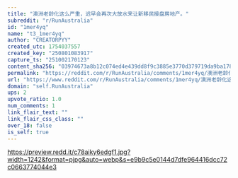 ```yaml
---
title: "澳洲老龄化这么严重，迟早会再次大放水来让新移民接盘房地产。"
subreddit: "r/RunAustralia"
id: "1mer4yq"
name: "t3_1mer4yq"
author: "CREATORPYY"
created_utc: 1754037557
created_key: "250801083917"
capture_ts: "251002170123"
content_sha256: "03974673a8b12c074ed4e439dd8f9c3885e3770d379719da9ba1782e3f9a31fd"
permalink: "https://reddit.com/r/RunAustralia/comments/1mer4yq/澳洲老龄化这么严重迟早会再次大放水来让新移民接盘房地产/"
url: "https://www.reddit.com/r/RunAustralia/comments/1mer4yq/澳洲老龄化这么严重迟早会再次大放水来让新移民接盘房地产/"
domain: "self.RunAustralia"
ups: 2
upvote_ratio: 1.0
num_comments: 1
link_flair_text: ""
link_flair_css_class: ""
over_18: false
is_self: true
---
```


<https://preview.redd.it/c78aiky6edgf1.jpg?width=1242&format=pjpg&auto=webp&s=e9b9c5e0144d7dfe964416dcc72c0663774044e3>
